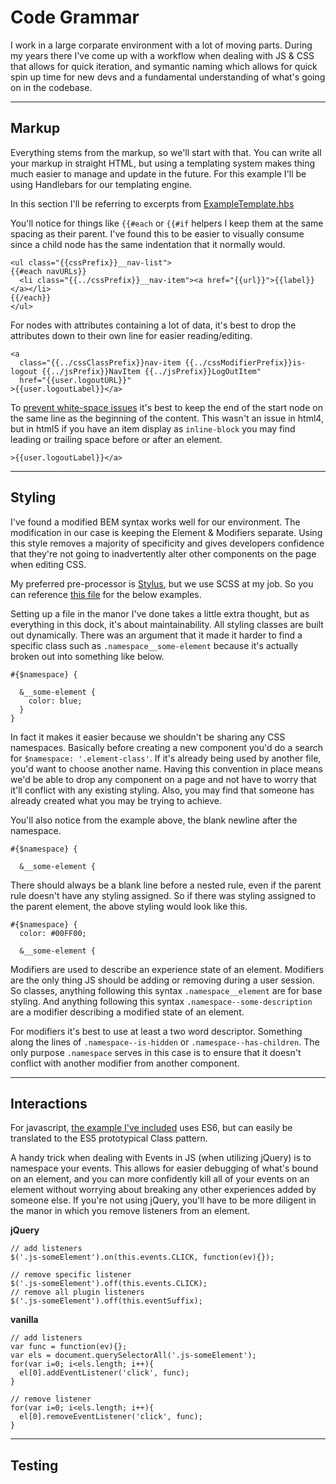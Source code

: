 # Code Grammar

I work in a large corparate environment with a lot of moving parts. During my
years there I've come up with a workflow when dealing with JS & CSS that allows
for quick iteration, and symantic naming which allows for quick spin up time for 
new devs and a fundamental understanding of what's going on in the codebase.

---

## Markup

Everything stems from the markup, so we'll start with that. You can write all
your markup in straight HTML, but using a templating system makes thing much
easier to manage and update in the future. For this example I'll be using
Handlebars for our templating engine.

In this section I'll be referring to excerpts from [ExampleTemplate.hbs](view/ExampleTemplate.hbs)

You'll notice for things like `{{#each` or `{{#if` helpers I keep them at the
same spacing as their parent. I've found this to be easier to visually consume
since a child node has the same indentation that it normally would.

```
<ul class="{{cssPrefix}}__nav-list">
{{#each navURLs}}
  <li class="{{../cssPrefix}}__nav-item"><a href="{{url}}">{{label}}</a></li>
{{/each}}
</ul>
```

For nodes with attributes containing a lot of data, it's best to drop the attributes
down to their own line for easier reading/editing.

```
<a 
  class="{{../cssClassPrefix}}nav-item {{../cssModifierPrefix}}is-logout {{../jsPrefix}}NavItem {{../jsPrefix}}LogOutItem" 
  href="{{user.logoutURL}}"
>{{user.logoutLabel}}</a>
```

To [prevent white-space issues](https://css-tricks.com/fighting-the-space-between-inline-block-elements/)
it's best to keep the end of the start node on the same line as the beginning of 
the content. This wasn't an issue in html4, but in html5 if you have an item 
display as `inline-block` you may find leading or trailing space before or after 
an element.

```
>{{user.logoutLabel}}</a>
```

---

## Styling

I've found a modified BEM syntax works well for our environment. The modification
in our case is keeping the Element & Modifiers separate. Using this style removes
a majority of specificity and gives developers confidence that they're not going
to inadvertently alter other components on the page when editing CSS.

My preferred pre-processor is [Stylus](https://learnboost.github.io/stylus/), but
we use SCSS at my job. So you can reference [this file](css/ExampleClass.scss) 
for the below examples.

Setting up a file in the manor I've done takes a little extra thought, but as
everything in this dock, it's about maintainability. All styling classes are
built out dynamically. There was an argument that it made it harder to find a 
specific class such as `.namespace__some-element` because it's actually broken
out into something like below.

```
#{$namespace} {
  
  &__some-element {
    color: blue;
  }
}
```

In fact it makes it easier because we shouldn't be sharing any CSS namespaces.
Basically before creating a new component you'd do a search for 
`$namespace: '.element-class'`. If it's already being used by another file, you'd
want to choose another name. Having this convention in place means we'd be able
to drop any component on a page and not have to worry that it'll conflict with
any existing styling. Also, you may find that someone has already created what
you may be trying to achieve.

You'll also notice from the example above, the blank newline after the namespace.

```
#{$namespace} {
  
  &__some-element {
```

There should always be a blank line before a nested rule, even if the parent
rule doesn't have any styling assigned. So if there was styling assigned to the
parent element, the above styling would look like this.

```
#{$namespace} {
  color: #00FF00;
  
  &__some-element {
```

Modifiers are used to describe an experience state of an element. Modifiers are
the only thing JS should be adding or removing during a user session. So classes,
anything following this syntax `.namespace__element` are for base styling. And
anything following this syntax `.namespace--some-description` are a modifier
describing a modified state of an element.

For modifiers it's best to use at least a two word descriptor. Something along
the lines of `.namespace--is-hidden` or `.namespace--has-children`. The only purpose
`.namespace` serves in this case is to ensure that it doesn't conflict with another
modifier from another component.

---

## Interactions

For javascript, [the example I've included](js/ExampleClass.js) uses ES6, but 
can easily be translated to the ES5 prototypical Class pattern.

A handy trick when dealing with Events in JS (when utilizing jQuery) is to
namespace your events. This allows for easier debugging of what's bound on an
element, and you can more confidently kill all of your events on an element
without worrying about breaking any other experiences added by someone else. If
you're not using jQuery, you'll have to be more diligent in the manor in which
you remove listeners from an element.

**jQuery**

```
// add listeners
$('.js-someElement').on(this.events.CLICK, function(ev){});

// remove specific listener
$('.js-someElement').off(this.events.CLICK);
// remove all plugin listeners
$('.js-someElement').off(this.eventSuffix);
```

**vanilla**

```
// add listeners
var func = function(ev){};
var els = document.querySelectorAll('.js-someElement');
for(var i=0; i<els.length; i++){
  el[0].addEventListener('click', func);
}

// remove listener
for(var i=0; i<els.length; i++){
  el[0].removeEventListener('click', func);
}
```

---

## Testing



